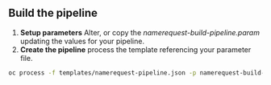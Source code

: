 ## Build the pipeline


1. **Setup parameters** Alter, or copy the _namerequest-build-pipeline.param_ updating the values for your pipeline.
2. **Create the pipeline** process the template referencing your parameter file.

```bash 
oc process -f templates/namerequest-pipeline.json -p namerequest-build-pipeline.param  | oc create -f -
```